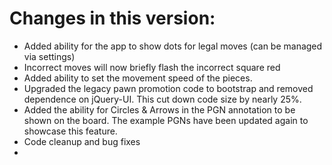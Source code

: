 # Changes in this version:

* Added ability for the app to show dots for legal moves (can be managed via settings)
* Incorrect moves will now briefly flash the incorrect square red
* Added ability to set the movement speed of the pieces.
* Upgraded the legacy pawn promotion code to bootstrap and removed dependence on jQuery-UI. This cut down code size by nearly 25%.
* Added the ability for Circles & Arrows in the PGN annotation to be shown on the board.  The example PGNs have been updated again to showcase this feature.
* Code cleanup and bug fixes
* 
